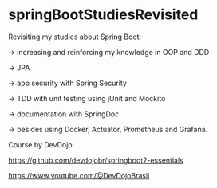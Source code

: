 # springBootStudiesRevisited

Revisiting my studies about Spring Boot:

-> increasing and reinforcing my knowledge in OOP and DDD

-> JPA

-> app security with Spring Security

-> TDD with unit testing using jUnit and Mockito

-> documentation with SpringDoc

-> besides using Docker, Actuator, Prometheus and Grafana.





 Course by DevDojo:

https://github.com/devdojobr/springboot2-essentials

https://www.youtube.com/@DevDojoBrasil
